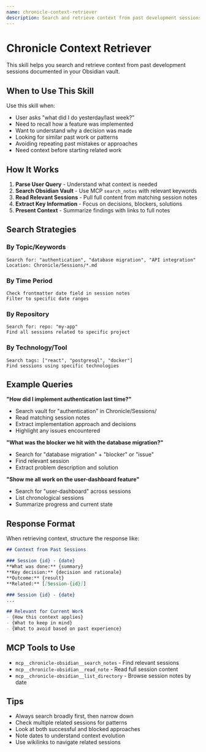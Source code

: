 ```yaml
---
name: chronicle-context-retriever
description: Search and retrieve context from past development sessions stored in Obsidian vault. Use when user asks about previous work, wants to recall past decisions, needs to understand codebase history, or wants to avoid repeating past approaches. Searches Chronicle session notes and provides relevant context.
---
```


# Chronicle Context Retriever

This skill helps you search and retrieve context from past development sessions documented in your Obsidian vault.

## When to Use This Skill

Use this skill when:
- User asks "what did I do yesterday/last week?"
- Need to recall how a feature was implemented
- Want to understand why a decision was made
- Looking for similar past work or patterns
- Avoiding repeating past mistakes or approaches
- Need context before starting related work

## How It Works

1. **Parse User Query** - Understand what context is needed
2. **Search Obsidian Vault** - Use MCP `search_notes` with relevant keywords
3. **Read Relevant Sessions** - Pull full content from matching session notes
4. **Extract Key Information** - Focus on decisions, blockers, solutions
5. **Present Context** - Summarize findings with links to full notes

## Search Strategies

### By Topic/Keywords
```
Search for: "authentication", "database migration", "API integration"
Location: Chronicle/Sessions/*.md
```

### By Time Period
```
Check frontmatter date field in session notes
Filter to specific date ranges
```

### By Repository
```
Search for: repo: "my-app"
Find all sessions related to specific project
```

### By Technology/Tool
```
Search tags: ["react", "postgresql", "docker"]
Find sessions using specific technologies
```

## Example Queries

**"How did I implement authentication last time?"**
- Search vault for "authentication" in Chronicle/Sessions/
- Read matching session notes
- Extract implementation approach and decisions
- Highlight any issues encountered

**"What was the blocker we hit with the database migration?"**
- Search for "database migration" + "blocker" or "issue"
- Find relevant session
- Extract problem description and solution

**"Show me all work on the user-dashboard feature"**
- Search for "user-dashboard" across sessions
- List chronological sessions
- Summarize progress and current state

## Response Format

When retrieving context, structure the response like:

```markdown
## Context from Past Sessions

### Session {id} - {date}
**What was done:** {summary}
**Key decision:** {decision and rationale}
**Outcome:** {result}
**Related:** [[Session-{id}]]

### Session {id} - {date}
...

## Relevant for Current Work
- {How this context applies}
- {What to keep in mind}
- {What to avoid based on past experience}
```

## MCP Tools to Use

- `mcp__chronicle-obsidian__search_notes` - Find relevant sessions
- `mcp__chronicle-obsidian__read_note` - Read full session content
- `mcp__chronicle-obsidian__list_directory` - Browse session notes by date

## Tips

- Always search broadly first, then narrow down
- Check multiple related sessions for patterns
- Look at both successful and blocked approaches
- Note dates to understand context evolution
- Use wikilinks to navigate related sessions
